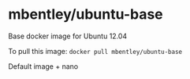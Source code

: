 mbentley/ubuntu-base
==================

Base docker image for Ubuntu 12.04

To pull this image:
`docker pull mbentley/ubuntu-base`

Default image + nano
